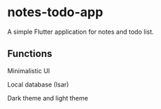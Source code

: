 # notes-todo-app

A simple Flutter application for notes and todo list.

## Functions
Minimalistic UI

Local database (Isar)

Dark theme and light theme
